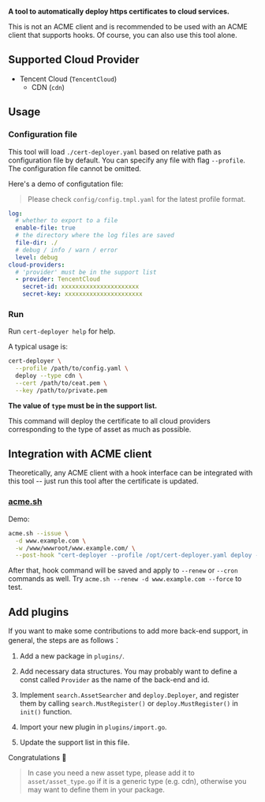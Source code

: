**A tool to automatically deploy https certificates to cloud services.**

This is not an ACME client and is recommended to be used with an ACME client that supports hooks. Of course, you can also use this tool alone.

## Supported Cloud Provider

- Tencent Cloud (`TencentCloud`)
  - CDN (`cdn`)

## Usage

### Configuration file

This tool will load `./cert-deployer.yaml` based on relative path as configuration file by default. You can specify any file with flag `--profile`. The configuration file cannot be omitted.

Here's a demo of configutation file:

> Please check `config/config.tmpl.yaml` for the latest profile format.

```yaml
log:
  # whether to export to a file
  enable-file: true
  # the directory where the log files are saved
  file-dir: ./
  # debug / info / warn / error
  level: debug
cloud-providers:
  # 'provider' must be in the support list
  - provider: TencentCloud
    secret-id: xxxxxxxxxxxxxxxxxxxxxx
    secret-key: xxxxxxxxxxxxxxxxxxxxxx
```

### Run

Run `cert-deployer help` for help.

A typical usage is:

```bash
cert-deployer \
  --profile /path/to/config.yaml \
  deploy --type cdn \
  --cert /path/to/ceat.pem \
  --key /path/to/private.pem
```

**The value of `type` must be in the support list.**

This command will deploy the certificate to all cloud providers corresponding to the type of asset as much as possible.

## Integration with ACME client

Theoretically, any ACME client with a hook interface can be integrated with this tool -- just run this tool after the certificate is updated.

### [acme.sh](https://github.com/acmesh-official/acme.sh)

Demo:

```bash
acme.sh --issue \
  -d www.example.com \
  -w /www/wwwroot/www.example.com/ \
  --post-hook "cert-deployer --profile /opt/cert-deployer.yaml deploy --type cdn --cert /root/.acme.sh/www.example.com/fullchain.cer --key /root/.acme.sh/www.example.com/www.example.com.key" --force
```

After that, hook command will be saved and apply to `--renew` or `--cron` commands as well. Try `acme.sh --renew -d www.example.com --force` to test.

## Add plugins

If you want to make some contributions to add more back-end support, in general, the steps are as follows：

1. Add a new package in `plugins/`.
2. Add necessary data structures. You may probably want to define a const called `Provider` as the name of the back-end and id.
3. Implement `search.AssetSearcher` and `deploy.Deployer`, and register them by calling `search.MustRegister()` or `deploy.MustRegister()`  in `init()` function.
4. Import your new plugin in `plugins/import.go`.

5. Update the support list in this file.

Congratulations 🥳

> In case you need a new asset type, please add it to `asset/asset_type.go` if it is a generic type (e.g. cdn), otherwise you may want to define them in your package.